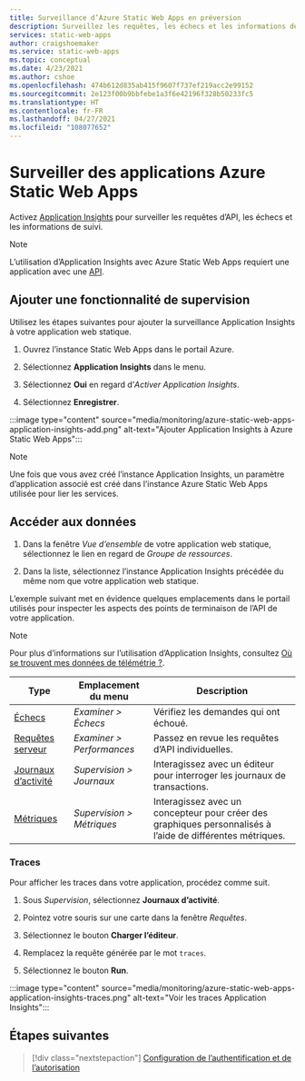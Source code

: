```yaml
---
title: Surveillance d’Azure Static Web Apps en préversion
description: Surveillez les requêtes, les échecs et les informations de suivi dans Azure Static Web Apps en préversion
services: static-web-apps
author: craigshoemaker
ms.service: static-web-apps
ms.topic: conceptual
ms.date: 4/23/2021
ms.author: cshoe
ms.openlocfilehash: 474b612d835ab415f9607f737ef219acc2e99152
ms.sourcegitcommit: 2e123f00b9bbfebe1a3f6e42196f328b50233fc5
ms.translationtype: HT
ms.contentlocale: fr-FR
ms.lasthandoff: 04/27/2021
ms.locfileid: "108077652"
---
```

# <a name="monitor-azure-static-web-apps"></a>Surveiller des applications Azure Static Web Apps

Activez [Application Insights](../azure-monitor/app/app-insights-overview.md) pour surveiller les requêtes d’API, les échecs et les informations de suivi.

> [!NOTE]
> L’utilisation d’Application Insights avec Azure Static Web Apps requiert une application avec une [API](./add-api.md).

## <a name="add-monitoring"></a>Ajouter une fonctionnalité de supervision

Utilisez les étapes suivantes pour ajouter la surveillance Application Insights à votre application web statique.

1. Ouvrez l’instance Static Web Apps dans le portail Azure.

1. Sélectionnez **Application Insights** dans le menu.

1. Sélectionnez **Oui** en regard d’_Activer Application Insights_.

1. Sélectionnez **Enregistrer**.

:::image type="content" source="media/monitoring/azure-static-web-apps-application-insights-add.png" alt-text="Ajouter Application Insights à Azure Static Web Apps":::

> [!NOTE]
> Une fois que vous avez créé l’instance Application Insights, un paramètre d’application associé est créé dans l’instance Azure Static Web Apps utilisée pour lier les services.

## <a name="access-data"></a>Accéder aux données

1. Dans la fenêtre _Vue d’ensemble_ de votre application web statique, sélectionnez le lien en regard de _Groupe de ressources_.

1. Dans la liste, sélectionnez l’instance Application Insights précédée du même nom que votre application web statique.

L’exemple suivant met en évidence quelques emplacements dans le portail utilisés pour inspecter les aspects des points de terminaison de l’API de votre application.

> [!NOTE]
> Pour plus d’informations sur l’utilisation d’Application Insights, consultez [Où se trouvent mes données de télémétrie ?](../azure-monitor/app/app-insights-overview.md#where-do-i-see-my-telemetry).

| Type | Emplacement du menu | Description |
|--- | --- | --- |
| [Échecs](../azure-monitor/app/asp-net-exceptions.md) | _Examiner > Échecs_ | Vérifiez les demandes qui ont échoué. |
| [Requêtes serveur](../azure-monitor/app/tutorial-performance.md) | _Examiner > Performances_ | Passez en revue les requêtes d’API individuelles.  |
| [Journaux d’activité](../azure-monitor/app/diagnostic-search.md) | _Supervision > Journaux_ | Interagissez avec un éditeur pour interroger les journaux de transactions. |
| [Métriques](../azure-monitor/essentials/app-insights-metrics.md) | _Supervision > Métriques_ | Interagissez avec un concepteur pour créer des graphiques personnalisés à l’aide de différentes métriques. |

### <a name="traces"></a>Traces

Pour afficher les traces dans votre application, procédez comme suit.

1. Sous _Supervision_, sélectionnez **Journaux d’activité**.

1. Pointez votre souris sur une carte dans la fenêtre _Requêtes_.

1. Sélectionnez le bouton **Charger l’éditeur**.

1. Remplacez la requête générée par le mot `traces`.

1. Sélectionnez le bouton **Run**.

:::image type="content" source="media/monitoring/azure-static-web-apps-application-insights-traces.png" alt-text="Voir les traces Application Insights":::

## <a name="next-steps"></a>Étapes suivantes

> [!div class="nextstepaction"]
> [Configuration de l’authentification et de l’autorisation](authentication-authorization.md)
